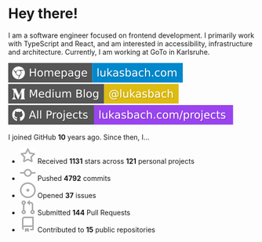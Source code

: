 # Hey there!

I am a software engineer focused on frontend development. I primarily work with TypeScript and React, and am interested in accessibility, infrastructure and architecture. Currently, I am working at GoTo in Karlsruhe.

[![Homepage](./icons/homepage.svg)](https://lukasbach.com)
[![Medium Blog](./icons/medium.svg)](https://medium.com/@lukasbach)
[![My Projects](./icons/projects.svg)](https://lukasbach.com/projects)

I joined GitHub **10** years ago. Since then, I...

- ![](./icons/star.svg) Received **1131** stars across **121** personal projects
- ![](./icons/commit.svg) Pushed **4792** commits
- ![](./icons/issues.svg) Opened **37** issues
- ![](./icons/pr.svg) Submitted **144** Pull Requests
- ![](./icons/repo.svg) Contributed to **15** public repositories
